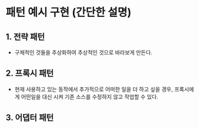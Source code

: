 # 패턴 예시 구현 (간단한 설명)

## 1. 전략 패턴
- 구체적인 것들을 추상화하여 추상적인 것으로 바라보게 만든다.

## 2. 프록시 패턴
- 현재 사용하고 있는 동작에서 추가적으로 어떠한 일을 더 하고 싶을 경우, 프록시에게 어떤일을 대신 시켜 기존 소스를 수정하지 않고 작업할 수 있다.

## 3. 어댑터 패턴
